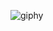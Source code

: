 ![giphy](https://user-images.githubusercontent.com/44985870/212946038-7bb2bd09-1050-48b0-9094-1fd72d5e6813.gif)
